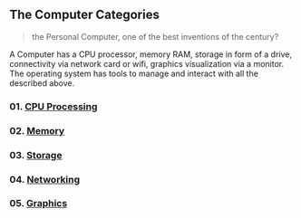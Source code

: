 ## The Computer Categories
> the Personal Computer, one of the best inventions of the century?

A Computer has a CPU processor, memory RAM, storage in form of a drive, connectivity via network card or wifi, graphics visualization via a monitor. The operating system has tools to manage and interact with all the described above.

### 01. [CPU Processing](./01-processing/processing.md)

### 02. [Memory](./02-Memory/Memory.md)

### 03. [Storage](./03-storage/storage.md)

### 04. [Networking](./04-Networking/Networking.md)

### 05. [Graphics](./01-Graphics/Graphics.md)
